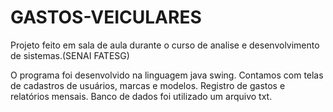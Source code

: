 # GASTOS-VEICULARES
Projeto feito em sala de aula durante o curso de analise e desenvolvimento de sistemas.(SENAI FATESG)

O programa foi desenvolvido na linguagem java swing.
Contamos com telas de cadastros de usuários, marcas e modelos.
Registro de gastos e relatórios mensais.
Banco de dados foi utilizado um arquivo txt.
